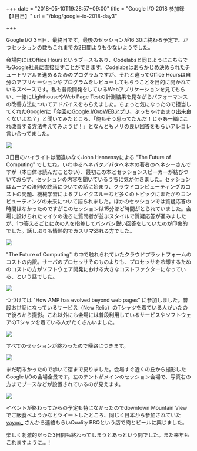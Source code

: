 +++
date = "2018-05-10T19:28:57+09:00"
title = "Google I/O 2018 参加録【3日目】"
url = "/blog/google-io-2018-day3"

+++

Google I/O 3日目、最終日です。最後のセッションが16:30に終わる予定で、かつセッションの数もこれまでの2日間よりも少ないようでした。

会場内にはOffice Hoursというブースもあり、Codelabsと同じようにこちらでもGoogle社員に直接話すことができます。Codelabsはあらかじめ決められたチュートリアルを進めるためのプログラムですが、それと違ってOffice Hoursは自分のアプリケーションやプログラムをレビューしてもらうことを目的に開かれているスペースです。私も普段開発をしているWebアプリケーションを見てもらい、一緒にLighthouseやWeb Page Testの計測結果を見ながらパフォーマンスの改善方法についてアドバイスをもらえました。ちょっと気になったので担当してくれたGooglerに「[今回のGoogle I/OのWEBアプリ](https://events.google.com/io/)、ぶっちゃけあまり出来良くないよね？」と聞いてみたところ、「俺もそう思ってたんだ！じゃあ一緒にこれ改善する方法考えてみようぜ！」となんともノリの良い回答をもらいアレコレ言い合ってました。

![](/static/20180510/3.jpg)

3日目のハイライトは間違いなくJohn Hennessyによる "The Future of Computing" でしたね。いわゆるヘネパタ／パタヘネ本の著者のヘネシーさんですが（本自体は読んだことない）、最初この本とセッションスピーカーが結びついておらず、セッションの内容を聞いているうちに気が付きました。セッションはムーアの法則の終焉についての話に始まり、クラウドコンピューティングのコストの問題、機械学習によるブレイクスルーなど多くのトピックにまたがりコンピューティングの未来について語られました。ほかのセッションでは質疑応答の時間はなかったのですがこのセッションは15分ほど時間がとられていました。会場に設けられたマイクの後ろに質問者が並ぶスタイルで質疑応答が進みましたが、1つ答えるごとに次の人を指差してバシバシ鋭い回答をしていたのが印象的でした。話しぶりも情熱的でカスリマ溢れる方でした。

![](/static/20180510/1.jpg)

"The Future of Computing" の中で触れられていたクラウドプラットフォームのコストの内訳。サーバのプロセッサそのものよりも、プロセッサを冷却するためのコストの方がソフトウェア開発における大きなコストファクターになっている、という話でした。

![](/static/20180510/2.jpg)

つづけては "How AMP has evolved beyond web pages" に参加しました。普段お世話になっているサービス（New Relic）のTシャツを着ている人がいたので後ろから撮影。これ以外にも会場には普段利用しているサービスやソフトウェアのTシャツを着ている人がたくさんいました。

![](/static/20180510/4.jpg)

すべてのセッションが終わったので帰路につきます。

![](/static/20180510/5.jpg)

まだ明るかったので歩いて宿まで戻りました。会場すぐ近くの丘から撮影したGoogle I/Oの会場全景です。左のテントがメインのセッション会場で、写真右の方までブースなどが設置されているのが見えます。

![](/static/20180510/6.jpg)

イベントが終わってからの予定も特になかったのでdowntown Mountain Viewでご飯食べようかなとツイートしたところ、同じく日本から参加されていた [yayoc_](https://twitter.com/yayoc_) さんから連絡もらいQuality BBQという店で肉とビールに興じました。

楽しく刺激的だった3日間も終わってしまうとあっという間でした。また来年もこれますように...！
